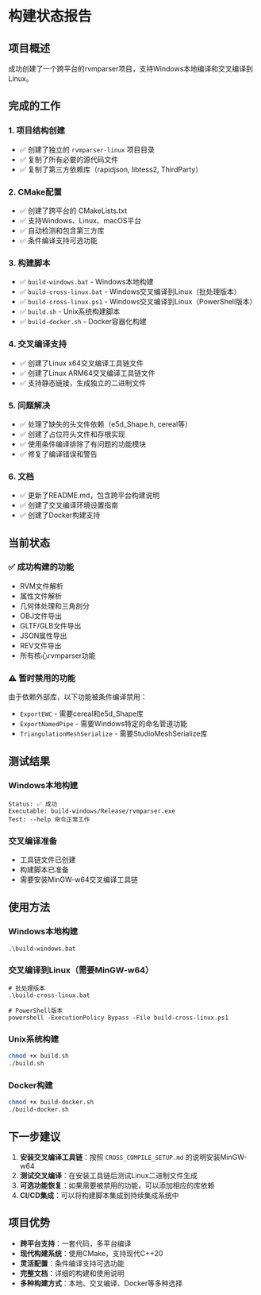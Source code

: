 # 构建状态报告

## 项目概述

成功创建了一个跨平台的rvmparser项目，支持Windows本地编译和交叉编译到Linux。

## 完成的工作

### 1. 项目结构创建
- ✅ 创建了独立的 `rvmparser-linux` 项目目录
- ✅ 复制了所有必要的源代码文件
- ✅ 复制了第三方依赖库（rapidjson, libtess2, ThirdParty）

### 2. CMake配置
- ✅ 创建了跨平台的 CMakeLists.txt
- ✅ 支持Windows、Linux、macOS平台
- ✅ 自动检测和包含第三方库
- ✅ 条件编译支持可选功能

### 3. 构建脚本
- ✅ `build-windows.bat` - Windows本地构建
- ✅ `build-cross-linux.bat` - Windows交叉编译到Linux（批处理版本）
- ✅ `build-cross-linux.ps1` - Windows交叉编译到Linux（PowerShell版本）
- ✅ `build.sh` - Unix系统构建脚本
- ✅ `build-docker.sh` - Docker容器化构建

### 4. 交叉编译支持
- ✅ 创建了Linux x64交叉编译工具链文件
- ✅ 创建了Linux ARM64交叉编译工具链文件
- ✅ 支持静态链接，生成独立的二进制文件

### 5. 问题解决
- ✅ 处理了缺失的头文件依赖（e5d_Shape.h, cereal等）
- ✅ 创建了占位符头文件和存根实现
- ✅ 使用条件编译排除了有问题的功能模块
- ✅ 修复了编译错误和警告

### 6. 文档
- ✅ 更新了README.md，包含跨平台构建说明
- ✅ 创建了交叉编译环境设置指南
- ✅ 创建了Docker构建支持

## 当前状态

### ✅ 成功构建的功能
- RVM文件解析
- 属性文件解析
- 几何体处理和三角剖分
- OBJ文件导出
- GLTF/GLB文件导出
- JSON属性导出
- REV文件导出
- 所有核心rvmparser功能

### ⚠️ 暂时禁用的功能
由于依赖外部库，以下功能被条件编译禁用：
- `ExportEWC` - 需要cereal和e5d_Shape库
- `ExportNamedPipe` - 需要Windows特定的命名管道功能
- `TriangulationMeshSerialize` - 需要StudioMeshSerialize库

## 测试结果

### Windows本地构建
```
Status: ✅ 成功
Executable: build-windows/Release/rvmparser.exe
Test: --help 命令正常工作
```

### 交叉编译准备
- 工具链文件已创建
- 构建脚本已准备
- 需要安装MinGW-w64交叉编译工具链

## 使用方法

### Windows本地构建
```batch
.\build-windows.bat
```

### 交叉编译到Linux（需要MinGW-w64）
```batch
# 批处理版本
.\build-cross-linux.bat

# PowerShell版本
powershell -ExecutionPolicy Bypass -File build-cross-linux.ps1
```

### Unix系统构建
```bash
chmod +x build.sh
./build.sh
```

### Docker构建
```bash
chmod +x build-docker.sh
./build-docker.sh
```

## 下一步建议

1. **安装交叉编译工具链**：按照 `CROSS_COMPILE_SETUP.md` 的说明安装MinGW-w64
2. **测试交叉编译**：在安装工具链后测试Linux二进制文件生成
3. **可选功能恢复**：如果需要被禁用的功能，可以添加相应的库依赖
4. **CI/CD集成**：可以将构建脚本集成到持续集成系统中

## 项目优势

- **跨平台支持**：一套代码，多平台编译
- **现代构建系统**：使用CMake，支持现代C++20
- **灵活配置**：条件编译支持可选功能
- **完整文档**：详细的构建和使用说明
- **多种构建方式**：本地、交叉编译、Docker等多种选择